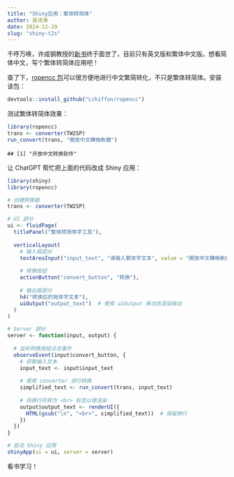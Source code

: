 ```yaml
---
title: "Shiny应用：繁体转简体"
author: 吴诗涛
date: 2024-12-29
slug: "shiny-t2s"
---
```


千呼万唤，许成钢教授的[新书](https://gpi.culture.tw/books/1011301244)终于面世了，目前只有英文版和繁体中文版。想看简体中文，写个繁体转简体应用吧！

查了下，[ropencc 包](https://github.com/Lchiffon/ropencc)可以很方便地进行中文繁简转化，不只是繁体转简体。安装该包：


``` r
devtools::install_github("Lchiffon/ropencc")
```

测试繁体转简体效果：


``` r
library(ropencc)
trans <- converter(TW2SP)
run_convert(trans, "開放中文轉換軟體")
```

```
## [1] "开放中文转换软件"
```

让 ChatGPT 帮忙把上面的代码改成 Shiny 应用：


``` r
library(shiny)
library(ropencc)

# 创建转换器
trans <- converter(TW2SP)

# UI 部分
ui <- fluidPage(
  titlePanel("繁体转简体字工具"),
  
  verticalLayout(
    # 输入框部分
    textAreaInput("input_text", "请输入繁体字文本", value = "開放中文轉換軟體", rows = 10),
    
    # 转换按钮
    actionButton("convert_button", "转换"),
    
    # 输出框部分
    h4("转换后的简体字文本"),
    uiOutput("output_text")  # 使用 uiOutput 来动态渲染输出
  )
)

# Server 部分
server <- function(input, output) {
  
  # 监听转换按钮点击事件
  observeEvent(input$convert_button, {
    # 获取输入文本
    input_text <- input$input_text
    
    # 使用 converter 进行转换
    simplified_text <- run_convert(trans, input_text)
    
    # 将换行符转为 <br> 标签以便渲染
    output$output_text <- renderUI({
      HTML(gsub("\n", "<br>", simplified_text))  # 保留换行
    })
  })
}

# 启动 Shiny 应用
shinyApp(ui = ui, server = server)
```

看书学习！
